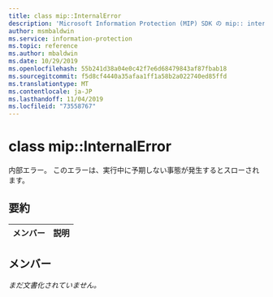 ```yaml
---
title: class mip::InternalError
description: 'Microsoft Information Protection (MIP) SDK の mip:: internalerror クラスについて説明します。'
author: msmbaldwin
ms.service: information-protection
ms.topic: reference
ms.author: mbaldwin
ms.date: 10/29/2019
ms.openlocfilehash: 55b241d38a04e0c42f7e6d68479843af87fbab18
ms.sourcegitcommit: f5d8cf4440a35afaa1ff1a58b2a022740ed85ffd
ms.translationtype: MT
ms.contentlocale: ja-JP
ms.lasthandoff: 11/04/2019
ms.locfileid: "73558767"
---
```

# <a name="class-mipinternalerror"></a>class mip::InternalError 
内部エラー。 このエラーは、実行中に予期しない事態が発生するとスローされます。
  
## <a name="summary"></a>要約
 メンバー                        | 説明                                
--------------------------------|---------------------------------------------
  
## <a name="members"></a>メンバー
_まだ文書化されていません。_
